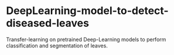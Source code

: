 # DeepLearning-model-to-detect-diseased-leaves
 Transfer-learning on pretrained  Deep-Learning models to perform classification and segmentation of leaves.
